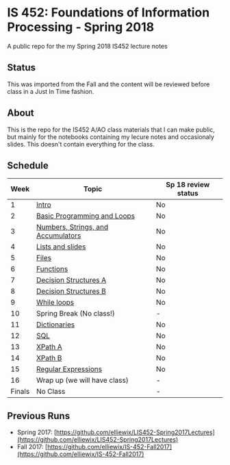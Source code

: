 # IS 452: Foundations of Information Processing - Spring 2018 

A public repo for the my Spring 2018 IS452 lecture notes

## Status

This was imported from the Fall and the content will be reviewed before class in a Just In Time fashion.

## About

This is the repo for the IS452 A/AO class materials that I can make public, but mainly for the notebooks containing my lecure notes and occasionaly slides.  This doesn't contain everything for the class.

## Schedule

| Week   | Topic                              | Sp 18 review status |
|--------|------------------------------------| -------------------- |
| 1      | [Intro](Lectures/Week-01-Intro.ipynb)                              | No |
| 2      | [Basic Programming and Loops](Lectures/Week-02-ExpressionsAndLoops.ipynb)        | No |
| 3      | [Numbers, Strings, and Accumulators](Lectures/Week-03-Accumulators.ipynb) | No |
| 4      | [Lists and slides](Lectures/Week-04-ListAllTheThings.ipynb)                   | No |
| 5      | [Files](Lectures/Week-05-ReadingFiles.ipynb)                              | No |
| 6      | [Functions](Lectures/Week-06-Functions.ipynb)                          | No |
| 7      | [Decision Structures A](Lectures/Week-07-BooleansPt1-if-else.ipynb)              | No |
| 8      | [Decision Structures B](Lectures/Week-08-BooleanRedo.ipynb)              | No |
| 9      | [While loops](Lectures/Week-09-While&sentinelloops.ipynb)                        | No |
| 10     | Spring Break (No class!)               | - |
| 11     | [Dictionaries](Lectures/Week-10-Dictionaries.ipynb)                       | No |
| 12     | [SQL](Lectures/Week-11-SQL.ipynb)                                | No |
| 13     | [XPath A](Lectures/Week-12-XPath-A.ipynb)                            | No |
| 14     | [XPath B](Lectures/Week-13-XPath-B.ipynb)                            | No |
| 15     | [Regular Expressions](Lectures/Week-14-RegEx.ipynb)                | No |
| 16     | Wrap up (we will have class)           | - |
| Finals | No Class                               | - |


## Previous Runs

* Spring 2017: [https://github.com/elliewix/LIS452-Spring2017Lectures](https://github.com/elliewix/LIS452-Spring2017Lectures)
* Fall 2017: [https://github.com/elliewix/IS-452-Fall2017](https://github.com/elliewix/IS-452-Fall2017)